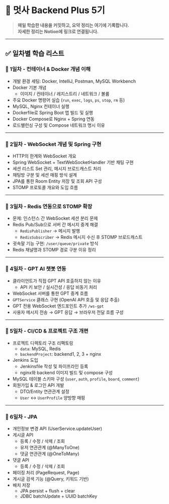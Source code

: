 # 🦁 멋사 Backend Plus 5기

> **매일 학습한 내용을 커밋하고, 요약 정리는 여기에 기록합니다.**  
> **자세한 정리는 Notion에 링크로 연결됩니다.**

---

## ✅ 일차별 학습 리스트

### 📅 1일차 - 컨테이너 & Docker 개념 이해
- 개발 환경 세팅: Docker, IntelliJ, Postman, MySQL Workbench
- Docker 기본 개념
  - 이미지 / 컨테이너 / 레지스트리 / 네트워크 / 볼륨
- 주요 Docker 명령어 실습 (`run`, `exec`, `logs`, `ps`, `stop`, `rm` 등)
- MySQL, Nginx 컨테이너 실행
- Dockerfile로 Spring Boot 앱 빌드 및 실행
- Docker Compose로 Nginx + Spring 연동
- 로드밸런싱 구성 및 Compose 네트워크 명시 이유

---

### 📅 2일차 - WebSocket 개념 및 Spring 구현
- HTTP의 한계와 WebSocket 개요
- Spring WebSocket + TextWebSocketHandler 기반 채팅 구현
- 세션 리스트 Set 관리, 메시지 브로드캐스트 처리
- 채팅방 구분 및 세션 매핑 방식 설계
- JPA를 통한 Room Entity 저장 및 조회 API 구성
- STOMP 프로토콜 개요와 도입 흐름

---

### 📅 3일차 - Redis 연동으로 STOMP 확장
- 문제: 인스턴스 간 WebSocket 세션 분리 문제
- Redis Pub/Sub으로 서버 간 메시지 중계 해결
  - `RedisPublisher` → 메시지 발행
  - `RedisSubscriber` → Redis 메시지 수신 후 STOMP 브로드캐스트
- 귓속말 기능 구현: `/user/queue/private` 방식
- Redis 채널명과 STOMP 경로 구분 이유 정리

---

### 📅 4일차 - GPT AI 챗봇 연동
- 클라이언트가 직접 GPT API 호출하지 않는 이유
  - API 키 보안 / 실시간성 / 응답 비동기 처리
- WebSocket 서버를 통한 GPT 중계 흐름
- `GPTService` 클래스 구현 (OpenAI API 호출 및 응답 추출)
- GPT 전용 WebSocket 엔드포인트 추가 `/ws-gpt`
- 사용자 메시지 전송 → GPT 응답 → 브라우저 전달 흐름 구성

---

### 📅 5일차 - CI/CD & 프로젝트 구조 개편
- 프로젝트 디렉토리 구조 리팩토링
  - `data`: MySQL, Redis
  - `backendProject`: backend1, 2, 3 + nginx
- Jenkins 도입
  - Jenkinsfile 작성 및 파이프라인 등록
  - nginx와 backend 이미지 빌드 및 compose 구성
- MySQL 테이블 스키마 구성 (`user`, `auth`, `profile`, `board`, `comment`)
- 회원가입 & 로그인 API 개발
  - DTO/Entity 연관관계 설정
  - `User` ↔ `UserProfile` 양방향 매핑

---

### 📅 6일차 - JPA
- 개인정보 변경 API (UserService.updateUser)
- 게시글 API
  - 등록 / 수정 / 삭제 / 조회
  - 유저 연관관계 (@ManyToOne)
  - 댓글 연관관계 (@OneToMany)
- 댓글 API
  - 등록 / 수정 / 삭제 / 조회
- 페이징 처리 (PageRequest, Page<BoardDTO>)
- 게시글 검색 기능 (@Query, 키워드 기반)
- 배치 저장
  - JPA persist + flush + clear
  - JDBC batchUpdate + UUID batchKey
